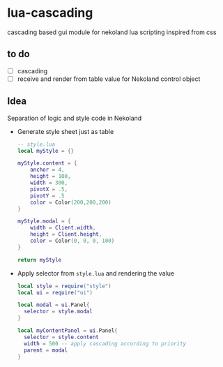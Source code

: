 # lua-cascading

cascading based gui module for nekoland lua scripting inspired from css


## to do

- [ ] cascading
- [ ] receive and render from table value for Nekoland control object

## Idea

Separation of logic and style code in Nekoland

- Generate style sheet just as table

  ```lua
  -- style.lua
  local myStyle = {}

  myStyle.content = {
      anchor = 4,
      height = 100,
      width = 300,
      pivotX = .5,
      pivotY = .5
      color = Color(200,200,200)
  }

  myStyle.modal = {
      width = Client.width,
      height = Client.height,
      color = Color(0, 0, 0, 100)
  }

  return myStyle
  ```

- Apply selector from `style.lua` and rendering the value

  ```lua
  local style = require("style")
  local ui = require("ui")

  local modal = ui.Panel{
    selector = style.modal
  }

  local myContentPanel = ui.Panel{
    selector = style.content
    width = 500 -- apply cascading according to priority
    parent = modal
  }
  ```
